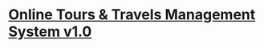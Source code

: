 # [Online Tours & Travels Management System v1.0](https://www.sourcecodester.com/php/14510/online-tours-travels-management-system-project-using-php-and-mysql.html)

